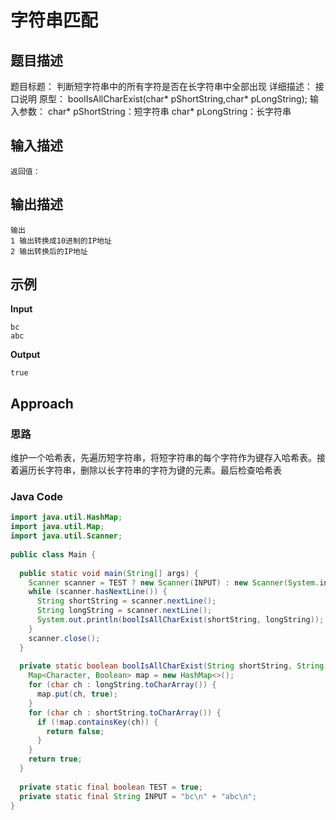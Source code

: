 
# 字符串匹配
## 题目描述

题目标题：
判断短字符串中的所有字符是否在长字符串中全部出现
详细描述：
接口说明
原型：
boolIsAllCharExist(char* pShortString,char* pLongString);
输入参数：
char* pShortString：短字符串
char* pLongString：长字符串
## 输入描述
```
返回值：
```
##  输出描述
```
输出  
1 输出转换成10进制的IP地址  
2 输出转换后的IP地址
```
## 示例
**Input**
```
bc
abc
```
**Output**
```
true
```
## Approach
### 思路
维护一个哈希表，先遍历短字符串，将短字符串的每个字符作为键存入哈希表。接着遍历长字符串，删除以长字符串的字符为键的元素。最后检查哈希表
### Java Code
``` Java
import java.util.HashMap;  
import java.util.Map;  
import java.util.Scanner;  
  
public class Main {  
  
  public static void main(String[] args) {  
    Scanner scanner = TEST ? new Scanner(INPUT) : new Scanner(System.in);  
    while (scanner.hasNextLine()) {  
      String shortString = scanner.nextLine();  
      String longString = scanner.nextLine();  
      System.out.println(boolIsAllCharExist(shortString, longString));  
    }  
    scanner.close();  
  }  
  
  private static boolean boolIsAllCharExist(String shortString, String longString) {  
    Map<Character, Boolean> map = new HashMap<>();  
    for (char ch : longString.toCharArray()) {  
      map.put(ch, true);  
    }  
    for (char ch : shortString.toCharArray()) {  
      if (!map.containsKey(ch)) {  
        return false;  
      }  
    }  
    return true;  
  }  
  
  private static final boolean TEST = true;  
  private static final String INPUT = "bc\n" + "abc\n";  
}
```

<!--stackedit_data:
eyJoaXN0b3J5IjpbLTE3NzkzNjg3NzgsMTQxODY4MjIyMl19
-->